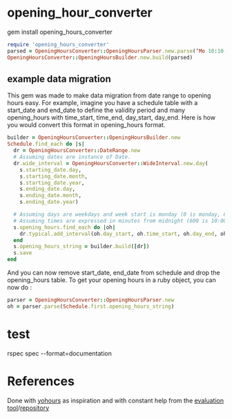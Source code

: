 # opening_hour_converter
gem install opening_hours_converter

```ruby
require 'opening_hours_converter'
parsed = OpeningHoursConverter::OpeningHoursParser.new.parse(‘Mo 10:10-12:12’)
OpeningHoursConverter::OpeningHoursBuilder.new.build(parsed)
```

## example data migration
This gem was made to make data migration from date range to opening hours easy. For example, imagine you have a schedule table with a start_date and end_date to define the validity period and many opening_hours with time_start, time_end, day_start, day_end. Here is how you would convert this format in opening_hours format.

```ruby
builder = OpeningHoursConverter::OpeningHoursBuilder.new
Schedule.find_each do |s|
  dr = OpeningHoursConverter::DateRange.new
  # Assuming dates are instance of Date.
  dr.wide_interval = OpeningHoursConverter::WideInterval.new.day(
    s.starting_date.day,
    s.starting_date.month,
    s.starting_date.year,
    s.ending_date.day,
    s.ending_date.month,
    s.ending_date.year)

  # Assuming days are weekdays and week start is monday (0 is monday, 6 is sunday).
  # Assuming times are expressed in minutes from midnight (600 is 10:00, 1200 is 20:00)
  s.opening_hours.find_each do |oh|
    dr.typical.add_interval(oh.day_start, oh.time_start, oh.day_end, oh.time_end)
  end
  s.opening_hours_string = builder.build([dr])
  s.save
end
```
And you can now remove start_date, end_date from schedule and drop the opening_hours table. To get your opening hours in a ruby object, you can now do :
```ruby
parser = OpeningHoursConverter::OpeningHoursParser.new
oh = parser.parse(Schedule.first.opening_hours_string)
```

# test
rspec spec --format=documentation

# References
Done with [yohours](https://framagit.org/PanierAvide/YoHours) as inspiration and with constant help from the [evaluation tool](http://openingh.openstreetmap.de/evaluation_tool/)/[repository](https://github.com/opening-hours/opening_hours.js)

